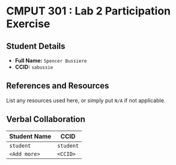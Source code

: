 # CMPUT 301 : Lab 2 Participation Exercise

## Student Details

- **Full Name:** `Spencer Bussiere`
- **CCID:** `sabussie`

## References and Resources

List any resources used here, or simply put `N/A` if not applicable.

## Verbal Collaboration

| Student Name | CCID      |
| ------------ | --------- |
| `student`    | `student` |
| `<Add more>` | `<CCID>`  |
